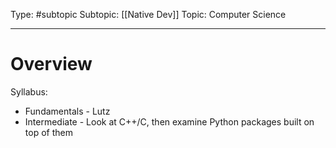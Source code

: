 Type: #subtopic
Subtopic: [[Native Dev]]
Topic: Computer Science

---
# Overview

Syllabus:

* Fundamentals - Lutz
* Intermediate - Look at C++/C, then examine Python packages built on top of them